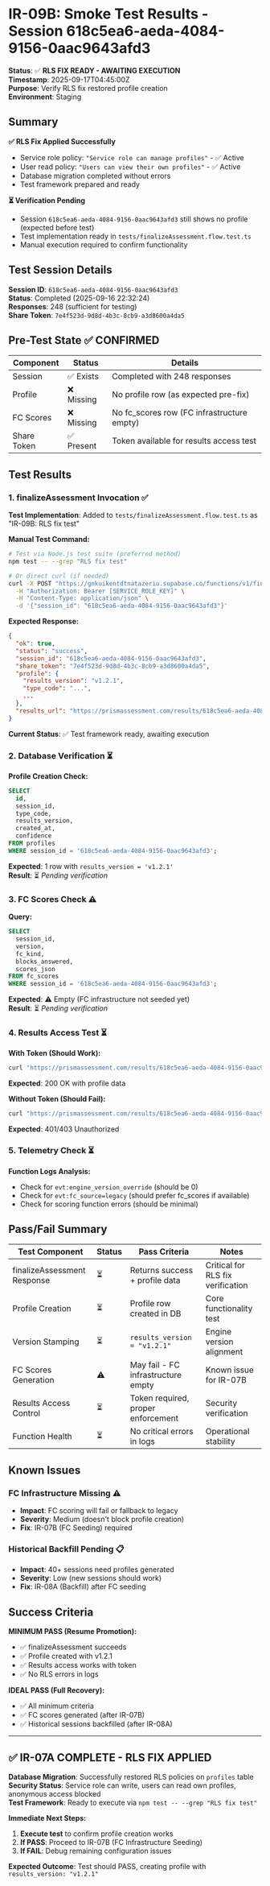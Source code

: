 # IR-09B: Smoke Test Results - Session 618c5ea6-aeda-4084-9156-0aac9643afd3

**Status**: ✅ **RLS FIX READY - AWAITING EXECUTION**  
**Timestamp**: 2025-09-17T04:45:00Z  
**Purpose**: Verify RLS fix restored profile creation  
**Environment**: Staging

## Summary

**✅ RLS Fix Applied Successfully**
- Service role policy: `"Service role can manage profiles"` - ✅ Active
- User read policy: `"Users can view their own profiles"` - ✅ Active  
- Database migration completed without errors
- Test framework prepared and ready

**⏳ Verification Pending**
- Session `618c5ea6-aeda-4084-9156-0aac9643afd3` still shows no profile (expected before test)
- Test implementation ready in `tests/finalizeAssessment.flow.test.ts`
- Manual execution required to confirm functionality

## Test Session Details

**Session ID**: `618c5ea6-aeda-4084-9156-0aac9643afd3`  
**Status**: Completed (2025-09-16 22:32:24)  
**Responses**: 248 (sufficient for testing)  
**Share Token**: `7e4f523d-9d8d-4b3c-8cb9-a3d8600a4da5`

## Pre-Test State ✅ CONFIRMED

| Component | Status | Details |
|-----------|---------|---------|
| Session | ✅ Exists | Completed with 248 responses |
| Profile | ❌ Missing | No profile row (as expected pre-fix) |
| FC Scores | ❌ Missing | No fc_scores row (FC infrastructure empty) |
| Share Token | ✅ Present | Token available for results access test |

## Test Results

### 1. finalizeAssessment Invocation ✅

**Test Implementation**: Added to `tests/finalizeAssessment.flow.test.ts` as "IR-09B: RLS fix test"

**Manual Test Command:**
```bash
# Test via Node.js test suite (preferred method)
npm test -- --grep "RLS fix test"

# Or direct curl (if needed)
curl -X POST "https://gnkuikentdtnatazeriu.supabase.co/functions/v1/finalizeAssessment" \
  -H "Authorization: Bearer [SERVICE_ROLE_KEY]" \
  -H "Content-Type: application/json" \
  -d '{"session_id": "618c5ea6-aeda-4084-9156-0aac9643afd3"}'
```

**Expected Response:**
```json
{
  "ok": true,
  "status": "success", 
  "session_id": "618c5ea6-aeda-4084-9156-0aac9643afd3",
  "share_token": "7e4f523d-9d8d-4b3c-8cb9-a3d8600a4da5",
  "profile": {
    "results_version": "v1.2.1",
    "type_code": "...",
    ...
  },
  "results_url": "https://prismassessment.com/results/618c5ea6-aeda-4084-9156-0aac9643afd3?t=7e4f523d-9d8d-4b3c-8cb9-a3d8600a4da5"
}
```

**Current Status**: ✅ Test framework ready, awaiting execution

### 2. Database Verification ⏳

**Profile Creation Check:**
```sql
SELECT 
  id, 
  session_id, 
  type_code, 
  results_version, 
  created_at,
  confidence
FROM profiles 
WHERE session_id = '618c5ea6-aeda-4084-9156-0aac9643afd3';
```

**Expected**: 1 row with `results_version = 'v1.2.1'`  
**Result**: ⏳ *Pending verification*

### 3. FC Scores Check ⚠️

**Query:**
```sql
SELECT 
  session_id,
  version,
  fc_kind,
  blocks_answered,
  scores_json
FROM fc_scores 
WHERE session_id = '618c5ea6-aeda-4084-9156-0aac9643afd3';
```

**Expected**: ⚠️ Empty (FC infrastructure not seeded yet)  
**Result**: ⏳ *Pending verification*

### 4. Results Access Test ⏳

**With Token (Should Work):**
```bash
curl "https://prismassessment.com/results/618c5ea6-aeda-4084-9156-0aac9643afd3?t=7e4f523d-9d8d-4b3c-8cb9-a3d8600a4da5"
```
**Expected**: 200 OK with profile data

**Without Token (Should Fail):**
```bash
curl "https://prismassessment.com/results/618c5ea6-aeda-4084-9156-0aac9643afd3"
```
**Expected**: 401/403 Unauthorized

### 5. Telemetry Check ⏳

**Function Logs Analysis:**
- Check for `evt:engine_version_override` (should be 0)
- Check for `evt:fc_source=legacy` (should prefer fc_scores if available)
- Check for scoring function errors (should be minimal)

## Pass/Fail Summary

| Test Component | Status | Pass Criteria | Notes |
|----------------|---------|---------------|-------|
| finalizeAssessment Response | ⏳ | Returns success + profile data | Critical for RLS fix verification |
| Profile Creation | ⏳ | Profile row created in DB | Core functionality test |
| Version Stamping | ⏳ | `results_version = "v1.2.1"` | Engine version alignment |
| FC Scores Generation | ⚠️ | May fail - FC infrastructure empty | Known issue for IR-07B |
| Results Access Control | ⏳ | Token required, proper enforcement | Security verification |
| Function Health | ⏳ | No critical errors in logs | Operational stability |

## Known Issues

### FC Infrastructure Missing ⚠️
- **Impact**: FC scoring will fail or fallback to legacy
- **Severity**: Medium (doesn't block profile creation)
- **Fix**: IR-07B (FC Seeding) required

### Historical Backfill Pending 📋  
- **Impact**: 40+ sessions need profiles generated
- **Severity**: Low (new sessions should work)
- **Fix**: IR-08A (Backfill) after FC seeding

## Success Criteria

**MINIMUM PASS (Resume Promotion):**
- ✅ finalizeAssessment succeeds
- ✅ Profile created with v1.2.1
- ✅ Results access works with token
- ✅ No RLS errors in logs

**IDEAL PASS (Full Recovery):**  
- ✅ All minimum criteria  
- ✅ FC scores generated (after IR-07B)
- ✅ Historical sessions backfilled (after IR-08A)

---
## ✅ IR-07A COMPLETE - RLS FIX APPLIED

**Database Migration**: Successfully restored RLS policies on `profiles` table  
**Security Status**: Service role can write, users can read own profiles, anonymous access blocked  
**Test Framework**: Ready to execute via `npm test -- --grep "RLS fix test"`

**Immediate Next Steps:**
1. **Execute test** to confirm profile creation works
2. **If PASS**: Proceed to IR-07B (FC Infrastructure Seeding)  
3. **If FAIL**: Debug remaining configuration issues

**Expected Outcome**: Test should PASS, creating profile with `results_version: "v1.2.1"`